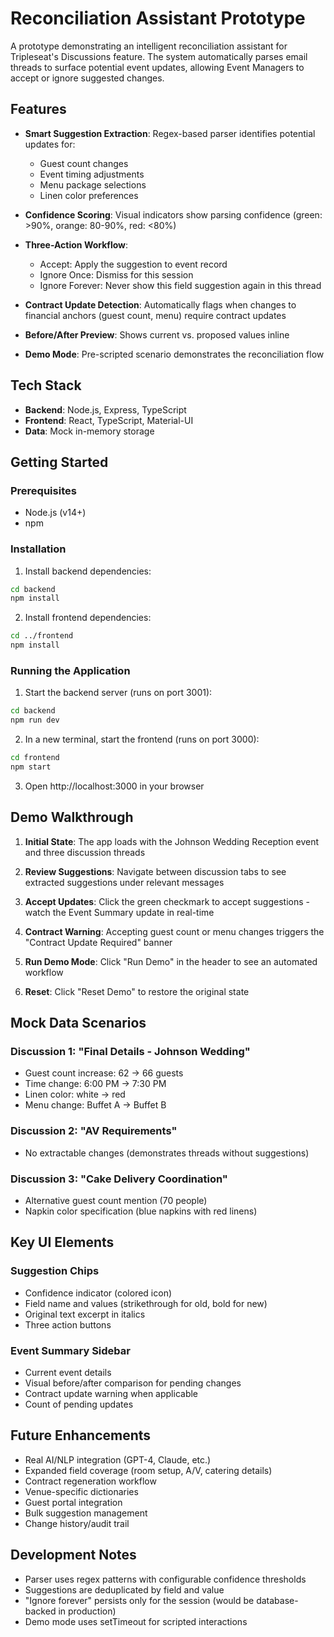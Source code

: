 # Reconciliation Assistant Prototype

A prototype demonstrating an intelligent reconciliation assistant for Tripleseat's Discussions feature. The system automatically parses email threads to surface potential event updates, allowing Event Managers to accept or ignore suggested changes.

## Features

- **Smart Suggestion Extraction**: Regex-based parser identifies potential updates for:
  - Guest count changes
  - Event timing adjustments
  - Menu package selections
  - Linen color preferences

- **Confidence Scoring**: Visual indicators show parsing confidence (green: >90%, orange: 80-90%, red: <80%)

- **Three-Action Workflow**:
  - Accept: Apply the suggestion to event record
  - Ignore Once: Dismiss for this session
  - Ignore Forever: Never show this field suggestion again in this thread

- **Contract Update Detection**: Automatically flags when changes to financial anchors (guest count, menu) require contract updates

- **Before/After Preview**: Shows current vs. proposed values inline

- **Demo Mode**: Pre-scripted scenario demonstrates the reconciliation flow

## Tech Stack

- **Backend**: Node.js, Express, TypeScript
- **Frontend**: React, TypeScript, Material-UI
- **Data**: Mock in-memory storage

## Getting Started

### Prerequisites

- Node.js (v14+)
- npm

### Installation

1. Install backend dependencies:
```bash
cd backend
npm install
```

2. Install frontend dependencies:
```bash
cd ../frontend
npm install
```

### Running the Application

1. Start the backend server (runs on port 3001):
```bash
cd backend
npm run dev
```

2. In a new terminal, start the frontend (runs on port 3000):
```bash
cd frontend
npm start
```

3. Open http://localhost:3000 in your browser

## Demo Walkthrough

1. **Initial State**: The app loads with the Johnson Wedding Reception event and three discussion threads

2. **Review Suggestions**: Navigate between discussion tabs to see extracted suggestions under relevant messages

3. **Accept Updates**: Click the green checkmark to accept suggestions - watch the Event Summary update in real-time

4. **Contract Warning**: Accepting guest count or menu changes triggers the "Contract Update Required" banner

5. **Run Demo Mode**: Click "Run Demo" in the header to see an automated workflow

6. **Reset**: Click "Reset Demo" to restore the original state

## Mock Data Scenarios

### Discussion 1: "Final Details - Johnson Wedding"
- Guest count increase: 62 → 66 guests
- Time change: 6:00 PM → 7:30 PM  
- Linen color: white → red
- Menu change: Buffet A → Buffet B

### Discussion 2: "AV Requirements"
- No extractable changes (demonstrates threads without suggestions)

### Discussion 3: "Cake Delivery Coordination"
- Alternative guest count mention (70 people)
- Napkin color specification (blue napkins with red linens)

## Key UI Elements

### Suggestion Chips
- Confidence indicator (colored icon)
- Field name and values (strikethrough for old, bold for new)
- Original text excerpt in italics
- Three action buttons

### Event Summary Sidebar
- Current event details
- Visual before/after comparison for pending changes
- Contract update warning when applicable
- Count of pending updates

## Future Enhancements

- Real AI/NLP integration (GPT-4, Claude, etc.)
- Expanded field coverage (room setup, A/V, catering details)
- Contract regeneration workflow
- Venue-specific dictionaries
- Guest portal integration
- Bulk suggestion management
- Change history/audit trail

## Development Notes

- Parser uses regex patterns with configurable confidence thresholds
- Suggestions are deduplicated by field and value
- "Ignore forever" persists only for the session (would be database-backed in production)
- Demo mode uses setTimeout for scripted interactions